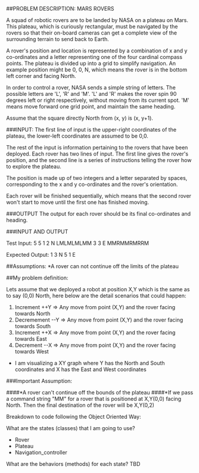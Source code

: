 ##PROBLEM DESCRIPTION: MARS ROVERS
 
A squad of robotic rovers are to be landed by NASA on a plateau on Mars. This plateau, which is curiously rectangular, must be navigated by the rovers so that their on-board cameras can get a complete view of the surrounding terrain to send back to Earth.
 
A rover's position and location is represented by a combination of x and y co-ordinates and a letter representing one of the four cardinal compass points. The plateau is divided up into a grid to simplify navigation. An example position might be 0, 0, N, which means the rover is in the bottom left corner and facing North.
 
In order to control a rover, NASA sends a simple string of letters. The possible letters are 'L', 'R' and 'M'. 'L' and 'R' makes the rover spin 90 degrees left or right respectively, without moving from its current spot. 'M' means move forward one grid point, and maintain the same heading.
 
Assume that the square directly North from (x, y) is (x, y+1).
 
###INPUT:
The first line of input is the upper-right coordinates of the plateau, the lower-left coordinates are assumed to be 0,0.
 
The rest of the input is information pertaining to the rovers that have been deployed. Each rover has two lines of input. The first line gives the rover's position, and the second line is a series of instructions telling the rover how to explore the plateau.
 
The position is made up of two integers and a letter separated by spaces, corresponding to the x and y co-ordinates and the rover's orientation.
 
Each rover will be finished sequentially, which means that the second rover won't start to move until the first one has finished moving.
 
 
###OUTPUT
The output for each rover should be its final co-ordinates and heading.
 
###INPUT AND OUTPUT
 
Test Input:
5 5
1 2 N
LMLMLMLMM
3 3 E
MMRMMRMRRM
 
Expected Output:
1 3 N
5 1 E


##Assumptions:
*A rover can not continue off the limits of the plateau


##My problem definition:

Lets assume that we deployed a robot at position X,Y which is the same as to say (0,0) North, here below are the detail scenarios that could happen: 

1) Increment ++Y  => Any move from point (X,Y) and the rover facing towards North 
2) Decremement --Y => Any move from point (X,Y) and the rover facing towards South 
3) Increment ++X => Any move from point (X,Y) and the rover facing towards East 
4) Decrement --X => Any move from point (X,Y) and the rover facing towards West 

  + I am visualizing a XY graph where Y has the North and South coordinates and X has the East and West coordinates

###Important Assumption:

####*A rover can't continue off the bounds of the plateau
####*If we pass a command string "MM" for a rover that is positioned at X,Y(0,0) facing North.  Then the final destination of the rover will be X,Y(0,2)

Breakdown to code following the Object Oriented Way:

What are the states (classes) that I am going to use? 
  + Rover
  + Plateau
  + Navigation_controller 

What are the behaviors (methods) for each state? 
  TBD
